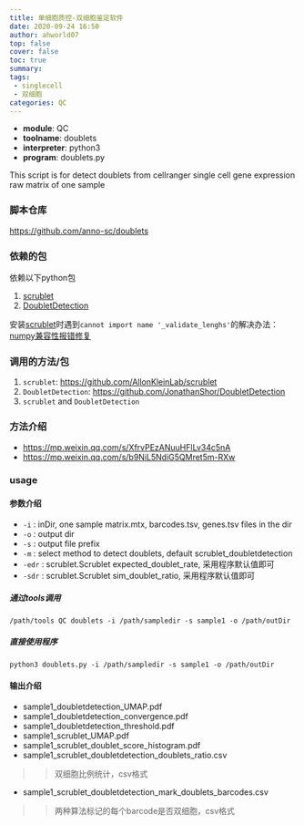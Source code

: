 ```yaml
---
title: 单细胞质控-双细胞鉴定软件
date: 2020-09-24 16:50
author: ahworld07
top: false
cover: false
toc: true
summary: 
tags: 
 - singlecell
 - 双细胞
categories: QC
---
```


* **module**: QC
* **toolname**: doublets
* **interpreter**: python3
* **program**: doublets.py

This script is for detect doublets from cellranger single cell gene expression raw matrix of one sample

### 脚本仓库

https://github.com/anno-sc/doublets

### 依赖的包
依赖以下python包

1. [scrublet](https://github.com/AllonKleinLab/scrublet)
2. [DoubletDetection](https://github.com/JonathanShor/DoubletDetection) 

安装[scrublet](https://github.com/AllonKleinLab/scrublet)时遇到`cannot import name '_validate_lenghs'`的解决办法：[numpy兼容性报错修复](https://mp.weixin.qq.com/s/XfrvPEzANuuHFlLv34c5nA)

### 调用的方法/包

1. `scrublet`: https://github.com/AllonKleinLab/scrublet
2. `DoubletDetection`: https://github.com/JonathanShor/DoubletDetection 
3. `scrublet` and `DoubletDetection`
### 方法介绍

* https://mp.weixin.qq.com/s/XfrvPEzANuuHFlLv34c5nA
* https://mp.weixin.qq.com/s/b9NiL5NdiG5QMret5m-RXw

### usage
#### 参数介绍

* `-i` : inDir, one sample matrix.mtx, barcodes.tsv, genes.tsv files in the dir
* `-o` : output dir
* `-s` : output file prefix
* `-m` : select method to detect doublets, default scrublet_doubletdetection
* `-edr` : scrublet.Scrublet expected_doublet_rate, 采用程序默认值即可
* `-sdr` : scrublet.Scrublet sim_doublet_ratio, 采用程序默认值即可

##### 通过tools调用
`/path/tools QC doublets -i /path/sampledir -s sample1 -o /path/outDir`
##### 直接使用程序
`python3 doublets.py -i /path/sampledir -s sample1 -o /path/outDir`

#### 输出介绍
* sample1_doubletdetection_UMAP.pdf
* sample1_doubletdetection_convergence.pdf
* sample1_doubletdetection_threshold.pdf
* sample1_scrublet_UMAP.pdf
* sample1_scrublet_doublet_score_histogram.pdf
* sample1_scrublet_doubletdetection_doublets_ratio.csv
>>双细胞比例统计，csv格式
* sample1_scrublet_doubletdetection_mark_doublets_barcodes.csv
>>两种算法标记的每个barcode是否双细胞，csv格式


